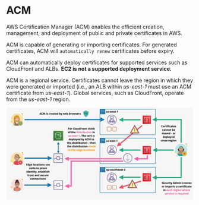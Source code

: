# ACM

AWS Certification Manager (ACM) enables the efficient creation, management, and deployment of public and private certificates in AWS.

ACM is capable of generating or importing certificates. For generated certificates, ACM will `automatically renew` certificates before expiry.

ACM can automatically deploy certificates for supported services such as CloudFront and ALBs. **EC2 is not a supported deployment service.**

ACM is a regional service. Certificates cannot leave the region in which they were generated or imported (i.e., an ALB within *us-east-1* must use an ACM certificate from *us-east-1*). Global services, such as CloudFront, operate from the *us-east-1* region.

![ACM](../static/images/acm.png)
